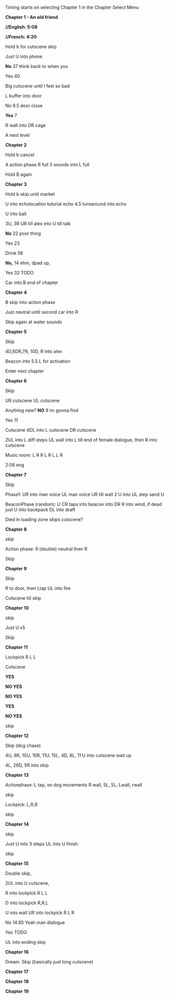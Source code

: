 Timing starts on selecting Chapter 1 in the Chapter Select Menu

**Chapter 1 - An old friend**

**//English: 5:08**

**//French: 4:20**

Hold b for cutscene skip

Just U into phone

**No** 37 think back to when you

Yes 40

Big cutscene until I feel so bad

L buffer into door

No 9.5 door close

**Yes** 7

R wall into DR cage

A next level

**Chapter 2**

Hold b cancel

A action phase R full 3 sounds into L full

Hold B again

**Chapter 3**

Hold b skip until market

U into echolocation tutorial echo 4.5 turnaround into echo

U into ball

3U, 3R UR till alex into U till talk

**No** 22 poor thing

Yes 23

Drink 56

**No,** 14 ehm, dpad up,

Yes 32 TODO

Car into B end of chapter

**Chapter 4**

B skip into action phase

Just neutral until second car into R

Skip again at water sounds

**Chapter 5**

Skip

4D,6DR,7R, 10D, R into alex

Beacon into 5.5 L for activation

Enter next chapter

**Chapter 6**

Skip

UR cutscene UL cutscene

Anything new? **NO** 9 im gonna find

Yes 11

Cutscene 4DL into L cutscene DR cutscene

2UL into L diff steps UL wall into L till end of female dialogue, then R
into cutscene

Music room: L R R L R L L R

2:06 eng

**Chapter 7**

Skip

Phase1: UR into man voice UL man voice UR till wall 2 U into UL step
sand U

BeaconPhase (random): U CR taps into beacon into DR R into wind, if dead
just U into backpack DL into draft

Died in loading zone skips cutscene?

**Chapter 8**

skip

Action phase: 9 (double) neutral then R

Skip

**Chapter 9**

Skip

R to door, then Ltap UL into fire

Cutscene till skip

**Chapter 10**

skip

Just U x5

Skip

**Chapter 11**

Lockpick R L L

Cutscene

**YES**

**NO YES**

**NO YES**

**YES**

**NO YES**

skip

**Chapter 12**

Skip (dog chase)

4U, 8R, 10U, 10R, 11U, 15L, 4D, 8L, 11 U into cutscene wait up

4L, 26D, 5R into skip

**Chapter 13**

Actionphase: L tap, on dog movements R wall, 5L, 5L, Lwall, rwall

skip

Lockpick: L,R,R

skip

**Chapter 14**

skip

Just U into 3 steps UL into U finish

skip

**Chapter 15**

Double skip,

2UL into U cutscene,

R into lockpick R L L

D into lockpick R,R,L

U into wall UR into lockpick R L R

No 14.95 Yeah man dialogue

Yes TODO

UL into ending skip

**Chapter 16**

Dream: Skip (basically just long cutscene)

**Chapter 17**

**Chapter 18**

**Chapter 19**
